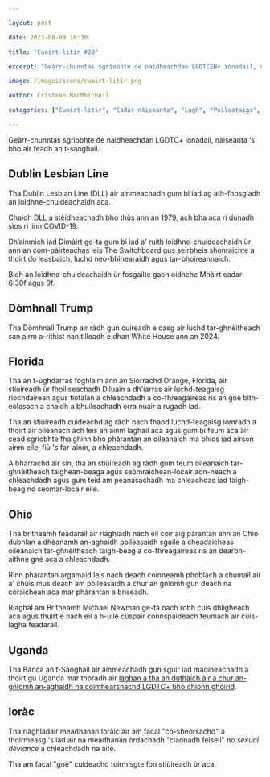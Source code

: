 ```yaml
---

layout: post

date: 2023-08-09 18:30

title: "Cuairt-litir #28"

excerpt: "Geàrr-chunntas sgrìobhte de naidheachdan LGDTCEN+ ionadail, nàiseanta ‘s bho air feadh an t-saoghail."

image: /images/icons/cuairt-litir.png

author: Crìstean MacMhìcheil

categories: ["Cuairt-litir", "Eadar-nàiseanta", "Lagh", "Poileataigs", "Cultar", "Foghlam"]

---
```


Geàrr-chunntas sgrìobhte de naidheachdan LGDTC+ ionadail, nàiseanta ‘s bho air feadh an t-saoghail.

## Dublin Lesbian Line

Tha Dublin Lesbian Line (DLL) air ainmeachadh gum bi iad ag ath-fhosgladh an loidhne-chuideachaidh aca.

Chaidh DLL a stèidheachadh bho thùs ann an 1979, ach bha aca ri dùnadh sìos ri linn COVID-19.

Dh’ainmich iad Dimàirt ge-tà gum bi iad a' ruith loidhne-chuideachaidh ùr ann an com-pàirteachas leis The Switchboard gus seirbheis shònraichte a thoirt do leasbaich, luchd neo-bhìnearaidh agus tar-bhoireannaich.

Bidh an loidhne-chuideachaidh ùr fosgailte gach oidhche Mhàirt eadar 6:30f agus 9f.

## Dòmhnall Trump

Tha Dòmhnall Trump air ràdh gun cuireadh e casg air luchd tar-ghnèitheach san airm a-rithist nan tilleadh e dhan White House ann an 2024.

## Florida

Tha an t-ùghdarras foghlaim ann an Siorrachd Orange, Florida, air stiùireadh ùr fhoillseachadh Diluain a dh'iarras air luchd-teagaisg riochdairean agus tiotalan a chleachdadh a co-fhreagaireas ris an gnè bith-eòlasach a chaidh a bhuileachadh orra nuair a rugadh iad.

Tha an stiùireadh cuideachd ag ràdh nach fhaod luchd-teagaisg iomradh a thoirt air oileanach ach leis an ainm laghail aca agus gum bi feum aca air cead sgrìobhte fhaighinn bho phàrantan an oileanaich ma bhios iad airson ainm eile, fiù 's far-ainm, a chleachdadh.

A bharrachd air sin, tha an stiùireadh ag ràdh gum feum oileanaich tar-ghnèitheach taighean-beaga agus seòmraichean-locair aon-neach a chleachdadh agus gum tèid am peanasachadh ma chleachdas iad taigh-beag no seòmar-locair eile.

## Ohio

Tha britheamh feadarail air riaghladh nach eil còir aig pàrantan ann an Ohio dùbhlan a dhèanamh an-aghaidh poileasaidh sgoile a cheadaicheas oileanaich tar-ghnèitheach taigh-beag a co-fhreagaireas ris an dearbh-aithne gnè aca a chleachdadh.

Rinn phàrantan argamaid leis nach deach coinneamh phoblach a chumail air a' chùis mus deach am poileasaidh a chur an gnìomh gun deach na còraichean aca mar phàrantan a briseadh.

Riaghal am Britheamh Michael Newman ge-tà nach robh cùis dhligheach aca agus thuirt e nach eil a h-uile cuspair connspaideach feumach air cùis-lagha feadarail.

## Uganda

Tha Banca an t-Saoghail air ainmeachadh gun sguir iad maoineachadh a thoirt gu Uganda mar thoradh air [laghan a tha an dùthaich air a chur an-gnìomh an-aghaidh na coimhearsnachd LGDTC+ bho chionn ghoirid](https://angeidhealur.scot/2023-05-30-cuairt-litir-07/).

## Ioràc

Tha riaghladair meadhanan Ioràic air am facal "co-sheòrsachd" a thoirmeasg 's iad air na meadhanan òrdachadh "claonadh feiseil" no _sexual deviance_ a chleachdadh na àite.

Tha am facal "gnè" cuideachd toirmisgte fon stiùireadh ùr aca.
